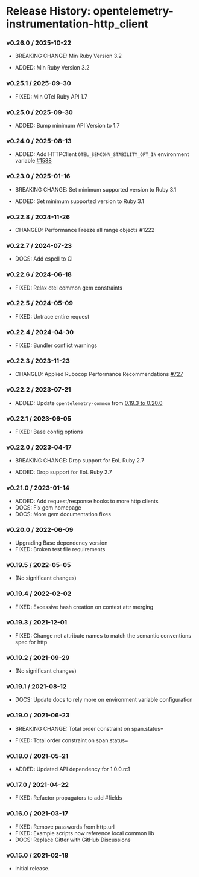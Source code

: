 # Release History: opentelemetry-instrumentation-http_client

### v0.26.0 / 2025-10-22

* BREAKING CHANGE: Min Ruby Version 3.2

* ADDED: Min Ruby Version 3.2

### v0.25.1 / 2025-09-30

* FIXED: Min OTel Ruby API 1.7

### v0.25.0 / 2025-09-30

* ADDED: Bump minimum API Version to 1.7

### v0.24.0 / 2025-08-13

* ADDED: Add HTTPClient `OTEL_SEMCONV_STABILITY_OPT_IN` environment variable [#1588](https://github.com/open-telemetry/opentelemetry-ruby-contrib/pull/1588)

### v0.23.0 / 2025-01-16

* BREAKING CHANGE: Set minimum supported version to Ruby 3.1

* ADDED: Set minimum supported version to Ruby 3.1

### v0.22.8 / 2024-11-26

* CHANGED: Performance Freeze all range objects #1222

### v0.22.7 / 2024-07-23

* DOCS: Add cspell to CI

### v0.22.6 / 2024-06-18

* FIXED: Relax otel common gem constraints

### v0.22.5 / 2024-05-09

* FIXED: Untrace entire request

### v0.22.4 / 2024-04-30

* FIXED: Bundler conflict warnings

### v0.22.3 / 2023-11-23

* CHANGED: Applied Rubocop Performance Recommendations [#727](https://github.com/open-telemetry/opentelemetry-ruby-contrib/pull/727)

### v0.22.2 / 2023-07-21

* ADDED: Update `opentelemetry-common` from [0.19.3 to 0.20.0](https://github.com/open-telemetry/opentelemetry-ruby-contrib/pull/537)

### v0.22.1 / 2023-06-05

* FIXED: Base config options

### v0.22.0 / 2023-04-17

* BREAKING CHANGE: Drop support for EoL Ruby 2.7

* ADDED: Drop support for EoL Ruby 2.7

### v0.21.0 / 2023-01-14

* ADDED: Add request/response hooks to more http clients
* DOCS: Fix gem homepage
* DOCS: More gem documentation fixes

### v0.20.0 / 2022-06-09

* Upgrading Base dependency version
* FIXED: Broken test file requirements

### v0.19.5 / 2022-05-05

* (No significant changes)

### v0.19.4 / 2022-02-02

* FIXED: Excessive hash creation on context attr merging

### v0.19.3 / 2021-12-01

* FIXED: Change net attribute names to match the semantic conventions spec for http

### v0.19.2 / 2021-09-29

* (No significant changes)

### v0.19.1 / 2021-08-12

* DOCS: Update docs to rely more on environment variable configuration

### v0.19.0 / 2021-06-23

* BREAKING CHANGE: Total order constraint on span.status=

* FIXED: Total order constraint on span.status=

### v0.18.0 / 2021-05-21

* ADDED: Updated API dependency for 1.0.0.rc1

### v0.17.0 / 2021-04-22

* FIXED: Refactor propagators to add #fields

### v0.16.0 / 2021-03-17

* FIXED: Remove passwords from http.url
* FIXED: Example scripts now reference local common lib
* DOCS: Replace Gitter with GitHub Discussions

### v0.15.0 / 2021-02-18

* Initial release.
